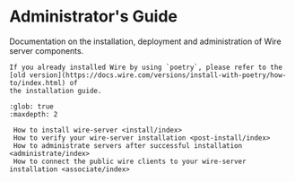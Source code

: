# Administrator's Guide

Documentation on the installation, deployment and administration of Wire
server components.

```{warning}
If you already installed Wire by using `poetry`, please refer to the
[old version](https://docs.wire.com/versions/install-with-poetry/how-to/index.html) of
the installation guide.
```

```{toctree}
:glob: true
:maxdepth: 2

 How to install wire-server <install/index>
 How to verify your wire-server installation <post-install/index>
 How to administrate servers after successful installation <administrate/index>
 How to connect the public wire clients to your wire-server installation <associate/index>
```
